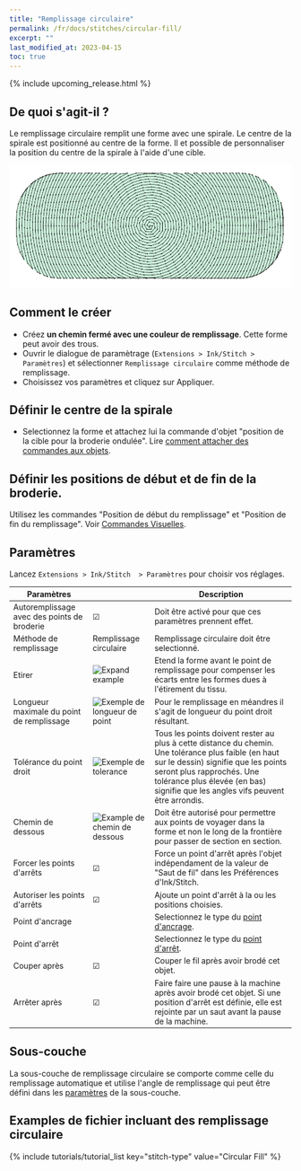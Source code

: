```yaml
---
title: "Remplissage circulaire"
permalink: /fr/docs/stitches/circular-fill/
excerpt: ""
last_modified_at: 2023-04-15
toc: true
---
```

{% include upcoming_release.html %}

## De quoi s'agit-il ?

Le remplissage circulaire remplit une forme avec une spirale. Le centre de la spirale est positionné au centre de la forme. Il et possible de personnaliser la position du centre de la spirale à l'aide d'une cible.

![Détail de point circulaire](/assets/images/docs/circular-fill-detail.png)

## Comment le créer

* Créez **un chemin fermé avec une couleur de remplissage**. Cette forme peut avoir des trous.
* Ouvrir le dialogue de paramètrage (`Extensions > Ink/Stitch > Paramètres`) et sélectionner `Remplissage circulaire` comme méthode de remplissage.
* Choisissez vos paramètres et cliquez sur Appliquer.
 
## Définir le centre de la spirale

* Selectionnez la forme et attachez lui la commande d'objet "position de la cible pour la broderie ondulée". Lire
 [comment attacher des commandes aux objets](/fr/docs/commands/).

## Définir les positions de début et de fin de la broderie.

Utilisez les commandes "Position de début du remplissage" et "Position de fin du remplissage". Voir  [Commandes Visuelles](/fr/docs/commands/).

## Paramètres

Lancez `Extensions > Ink/Stitch  > Paramètres` pour choisir vos réglages.



|Paramètres||Description|
|---|---|---|
|Autoremplissage avec des points de broderie| ☑ |Doit être activé pour que ces paramètres prennent effet.|
|Méthode de remplissage |Remplissage circulaire| Remplissage circulaire  doit être selectionné.|
|Etirer|![Expand example](/assets/images/docs/params-fill-expand.png) |Etend la forme avant le point de remplissage pour compenser les écarts entre les formes dues à l'étirement du tissu.|
|Longueur maximale du point de remplissage|![Exemple de longueur de point](/assets/images/docs/params-fill-stitch_length.png) |Pour le remplissage en méandres il s'agit de longueur du point droit résultant.|
|Tolérance du point droit|![Exemple de tolerance](/assets/images/docs/contourfilltolerance.svg) |Tous les points doivent rester au plus à cette distance du chemin. Une tolérance plus faible (en haut sur le dessin) signifie que les points seront plus rapprochés. Une tolérance plus élevée (en bas) signifie que les angles vifs peuvent être arrondis.|
|Chemin de dessous           |![Example de chemin de dessous](/assets/images/docs/params-fill-underpathing.png)| Doit être autorisé pour permettre aux points de voyager dans la forme et non le long de la frontière pour passer de section en section.|
|Forcer les points d'arrêts |☑|Force un point d'arrêt après l'objet indépendament de la valeur de "Saut de fil" dans les Préférences d'Ink/Stitch.|
|Autoriser les points d'arrêts | ☑|Ajoute un point d'arrêt à la ou les positions choisies.|
|Point d'ancrage        ||Selectionnez le type du  [point d'ancrage](/fr/docs/stitches/lock-stitches).|
|Point d'arrêt        ||Selectionnez le type du [point d'arrêt](/fr/docs/stitches/lock-stitches).|
|Couper après                 |☑|Couper le fil après avoir brodé cet objet.|
|Arrêter après                |☑|Faire faire une pause à la machine après avoir brodé  cet objet. Si une position d'arrêt est définie, elle est rejointe  par un saut avant la pause de la machine.|

## Sous-couche

La sous-couche de remplissage circulaire se comporte comme celle du remplissage automatique et utilise l'angle de remplissage qui peut être défini dans les 
[paramètres](/fr/docs/stitches/fill-stitch/#sous-couche) de la sous-couche.


## Examples de fichier incluant des remplissage circulaire
{% include tutorials/tutorial_list key="stitch-type" value="Circular Fill" %}
